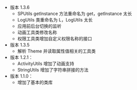 - 版本 1.3.6
    - SPUtils getInstance 方法重命名为 get，getInstance 太长
    - LogUtils 类重命名为 L，LogUtils 太长
    - 应用前后台切换的监听
    - 动画工具类修改名称
    - 权限工具类增加自定义权限名称的接口
- 版本 1.3.5
    - 解析 Theme 并读取属性值相关的工具类
- 版本 1.2.1：
    - ActivityUtils 增加了动画支持
    - StringUtils 增加了字符串拼接的方法
- 版本 1.1.0：
    - 增加了基本的类库